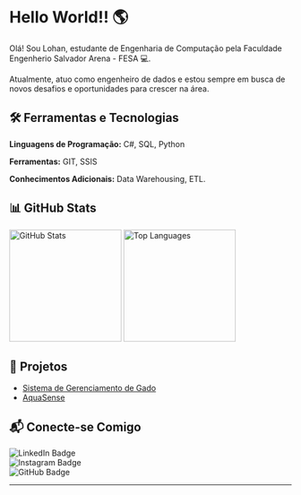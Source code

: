 
# Hello World!! 🌎

Olá! Sou Lohan, estudante de Engenharia de Computação pela Faculdade Engenherio Salvador Arena - FESA 💻.

Atualmente, atuo como engenheiro de dados e estou sempre em busca de novos desafios e oportunidades para crescer na área.

## 🛠️ Ferramentas e Tecnologias

**Linguagens de Programação:** C#, SQL, Python

**Ferramentas:** GIT, SSIS

**Conhecimentos Adicionais:** Data Warehousing, ETL.

## 📊 GitHub Stats

<div>
  <img src="https://github-readme-stats.vercel.app/api?username=Lohan1303&theme=dark&show_icons=true&count_private=true" alt="GitHub Stats" height="200">
  <img src="https://github-readme-stats.vercel.app/api/top-langs/?username=Lohan1303&theme=dark&show_icons=true&count_private=true" alt="Top Languages" height="200">
</div>

## 🚀 Projetos

- [Sistema de Gerenciamento de Gado](https://github.com/Lohan1303/SistemaGerenciadorGado.git) 
- [AquaSense](https://github.com/Lohan1303/AquaSense.git) 

## 📬 Conecte-se Comigo

![LinkedIn Badge](https://img.shields.io/badge/LinkedIn-0077B5?style=for-the-badge&logo=linkedin&logoColor=white)  
![Instagram Badge](https://img.shields.io/badge/Instagram-E4405F?style=for-the-badge&logo=instagram&logoColor=white)  
![GitHub Badge](https://img.shields.io/badge/GitHub-100000?style=for-the-badge&logo=github&logoColor=white)

---

